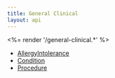 ```yaml
---
title: General Clinical
layout: api
---
```


<%= render '/general-clinical.*' %>
* [AllergyIntolerance](../general-clinical/allergy-intolerance)
* [Condition](../general-clinical/condition)
* [Procedure](../general-clinical/procedure)
